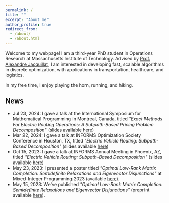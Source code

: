 ```yaml
---
permalink: /
title: ""
excerpt: "About me"
author_profile: true
redirect_from: 
  - /about/
  - /about.html
---
```


Welcome to my webpage! I am a third-year PhD student in Operations Research at Massachusetts Institute of Technology. Advised by [Prof. Alexandre Jacquillat](https://mitsloan.mit.edu/faculty/directory/alexandre-jacquillat), I am interested in developing fast, scalable algorithms in discrete optimization, with applications in transportation, healthcare, and logistics.

In my free time, I enjoy playing the horn, running, and hiking.

## News

- Jul 23, 2024: I gave a talk at the International Symposium for Mathematical Programming in Montreal, Canada, titled *"Exact Methods For Electric Routing Operations: A Subpath-Based Pricing Problem Decomposition"* (slides available [here](https://sean-lo.github.io/files/evrp_ismp_20240723.pdf))
- Mar 22, 2024: I gave a talk at INFORMS Optimization Society Conference in Houston, TX, titled *"Electric Vehicle Routing: Subpath-Based Decomposition"* (slides available [here](https://sean-lo.github.io/files/evrp_ios_20240322.pdf))
- Oct 15, 2023: I gave a talk at INFORMS Annual Meeting in Phoenix, AZ, titled *"Electric Vehicle Routing: Subpath-Based Decomposition"* (slides available [here](https://sean-lo.github.io/files/evrp_informs_20231015.pdf))
- May 23, 2023: I presented a poster titled *"Optimal Low-Rank Matrix Completion: Semidefinite Relaxations and Eigenvector Disjunctions"* at Mixed-Integer Programming 2023 (available [here](https://sean-lo.github.io/files/olrmc_poster_20230515.pdf)).
- May 15, 2023: We've published *"Optimal Low-Rank Matrix Completion: Semidefinite Relaxations and Eigenvector Disjunctions"* (preprint available [here](https://optimization-online.org/2023/05/optimal-low-rank-matrix-completion-semidefinite-relaxations-and-eigenvector-disjunctions/)).